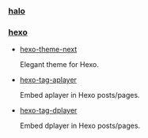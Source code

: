 ### [halo](https://github.com/halo-dev/halo) 
### [hexo](https://github.com/hexojs/hexo)
* [hexo-theme-next](https://github.com/iissnan/hexo-theme-next)

    Elegant theme for Hexo. 
* [hexo-tag-aplayer](https://github.com/MoePlayer/hexo-tag-aplayer)

    Embed aplayer in Hexo posts/pages.
* [hexo-tag-dplayer](https://github.com/MoePlayer/hexo-tag-dplayer)

    Embed dplayer in Hexo posts/pages.

